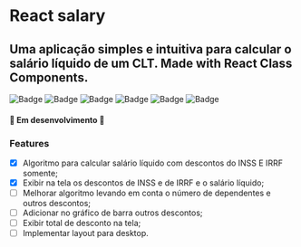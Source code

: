 # React salary
## Uma aplicação simples e intuitiva para calcular o salário líquido de um CLT. Made with React Class Components.
![Badge](https://img.shields.io/github/license/railsonrodrigues/react-salary)
![Badge](https://img.shields.io/github/issues/railsonrodrigues/react-salary)
![Badge](https://img.shields.io/github/forks/railsonrodrigues/react-salary)
![Badge](https://img.shields.io/github/stars/railsonrodrigues/react-salary)
![Badge](https://img.shields.io/badge/version-0.1.0-%237159c1?style=flat)
![Badge](https://img.shields.io/badge/yarn-1.22.5-%237159c1?style=flat)

#### :construction: Em desenvolvimento :construction:

### Features
 - [x] Algoritmo para calcular salário líquido com descontos do INSS E IRRF somente;
 - [x] Exibir na tela os descontos de INSS e de IRRF e o salário líquido;
 - [ ] Melhorar algoritmo levando em conta o número de dependentes e outros descontos;
 - [ ] Adicionar no gráfico de barra outros descontos; 
 - [ ] Exibir total de desconto na tela;
 - [ ] Implementar layout para desktop.
